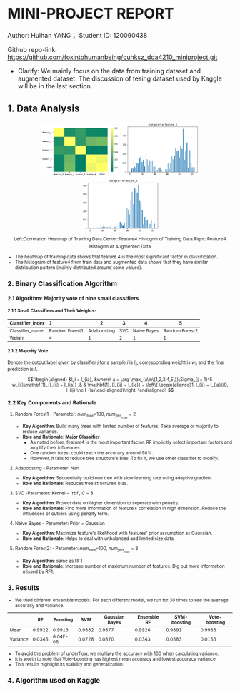# <font size=6>MINI-PROJECT REPORT</font>

Author: Huihan YANG； Student ID: 120090438

Github repo-link: https://github.com/foxintohumanbeing/cuhksz_dda4210_miniproject.git

* Clarify: We mainly focus on the data from training dataset and augmented dataset. The discussion of tesing dataset used by Kaggle will be in the last section.

## 1. Data Analysis

<center class="half">
<img src= pics/heatmap_train.png width=175/>
<img src= pics/histogram_feature4_train.png width=175/>
  <img src= pics/histogram_feature4_argu.png width=175/>
  <br>
  <font size=1>Left:Correlation Heatmap of Training Data.Center:Feature4 Histogrm of Training Data.Right: Feature4 Histogrm of Augmented Data
 </center>

* The heatmap of training data shows that feature 4 is the most siginificant factor in classification. 
* The histogram of feature4 from train data and augmented data shows that they have similar distribution pattern (mainly distributed around some values). 

## 2. Binary Classification Algorithm

### 2.1 Algorithm: Majority vote of nine small classifiers

#### 2.1.1 Small Classifiers and Their Weights:

| Classifier_index | 1              | 2           | 3    | 4           | 5              |
| ---------------- | :------------- | ----------- | ---- | ----------- | -------------- |
| Classifier_name  | Random Forest1 | Adaboosting | SVC  | Naive Bayes | Random Forest2 |
| Weight           | 4              | 1           | 2    | 1           | 1              |

#### 2.1.2 Majority Vote

Denote the output label given by classifier $j$  for a sample $i$ is $l_{ij}$, corresponding weight is $w_{ij}$ and the final prediction is $l_i$. 
$$
\begin{aligned}
&l_i = l_{ia}, &where\ a = \arg \max_{a\in\{1,2,3,4,5\}}\Sigma_{j = 1}^5 w_{ij}\mathbf{1}_{l_{ij} = l_{ia}}
,& & \mathbf{1}_{l_{ij} = l_{ia}} = \left\{ \begin{aligned}1,  l_{ij} = l_{ia}\\0, l_{ij} \ne l_{ia}\end{aligned}\right.
\end{aligned}
$$

### 2.2 Key Components and Rationale

1. Random Forest1 - Parameter: $num_{tree}$=100, $num_{fea_{max}}$ =  2 

   - **Key Algorithm**: Build many  trees with limited number of features. Take average or majority to reduce variance.
   - **Role and Rationale**: **Major Classifier** 
     - As noted before, feature4 is the most important factor. RF implicitly select important factors and amplify their influences.
     - One random forest could reach the accuracy around 98%.
     - However, it fails to reduce tree structure's bias. To fix it, we use other classifier to modify.

2. Adaboosting - Parameter: Nan

   * **Key Algorithm**: Sequentially build one tree with slow learning rate using adaptive gradient
   * **Role and Rationale**: Reduces tree structure‘s bias.

3. SVC -Parameter: Kernel = 'rbf', $C$ = 8

   - **Key Algorithm**: Project data on higher dimension to seperate with penalty.
   - **Role and Rationale**: Find more information of feature's correlation in high dimension. Reduce the influences of outliers using penalty term.

4. Naive Bayes - Parameter: Prior = Gaussian

   - **Key Algorithm**: Maximize feature's likelihood with features' prior assumption as Gaussian.
   - **Role and Rationale**: Helps to deal with unbalanced and limited size data.

5. Random Forest2: - Parameter: $num_{tree}$=100, $num_{fea_{max}}$ =  3

   - **Key Algorithm**: same as RF1

   * **Role and Rationale**:  Increase number of maximum number of features. Dig out more information missed by RF1.

## 3. Results

* We tried different ensamble models. For each different model, we run for 30 times to see the average accuracy and variance.

|          | RF     | Boosting | SVM    | Gaussian Bayes | Ensemble RF | SVM-boosting | Vote-boosting |
| -------- | ------ | -------- | ------ | -------------- | ----------- | ------------ | ------------- |
| Mean     | 0.9922 | 0.9913   | 0.9882 | 0.9877         | 0.9926      | 0.9891       | 0.9933        |
| Variance | 0.0345 | 6.04E-06 | 0.0728 | 0.0870         | 0.0343      | 0.0583       | 0.0153        |

* To avoid the problem of underflow, we multiply the accuracy with 100 when calculating variance.
* It is worth to note that Vote-boosting has highest mean accuracy and lowest accuracy variance.
* This results highlight its stability and generalization.

## 4. Algorithm used on Kaggle
